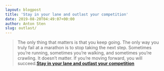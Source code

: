 ```yaml
---
layout: blogpost
title: 'Stay in your lane and outlast your competition'
date: 2019-08-20T04:49:07+00:00
author: Anton Sten
slug: outlast/
---
```


>The only thing that matters is that you keep going. The only way you truly fail at a marathon is to stop taking the next step. Sometimes you’re running, sometimes you’re walking, and sometimes you’re crawling. It doesn’t matter. If you’re moving forward, you will succeed.**[Stay in your lane and outlast your competition](https://nathanbarry.com/outlast/)**
